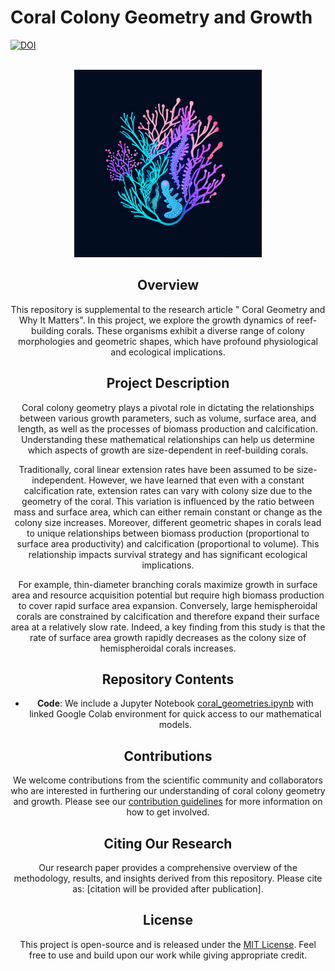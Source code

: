 # Coral Colony Geometry and Growth
[![DOI](https://zenodo.org/badge/701949759.svg)](https://zenodo.org/doi/10.5281/zenodo.10668779)

<!-- PROJECT LOGO -->
<br />
<div align="center">
  <a href="https://github.com/github_username/repo_name">
    <img src="https://github.com/ericodle/PlanktoNET/blob/main/img/planktonet_logo.png" alt="Logo" width="300" height="300">
  </a>


## Overview

This repository is supplemental to the research article " Coral Geometry and Why It Matters". In this project, we explore the growth dynamics of reef-building corals. These organisms exhibit a diverse range of colony morphologies and geometric shapes, which have profound physiological and ecological implications.

## Project Description

Coral colony geometry plays a pivotal role in dictating the relationships between various growth parameters, such as volume, surface area, and length, as well as the processes of biomass production and calcification. Understanding these mathematical relationships can help us determine which aspects of growth are size-dependent in reef-building corals.

Traditionally, coral linear extension rates have been assumed to be size-independent. However, we have learned that even with a constant calcification rate, extension rates can vary with colony size due to the geometry of the coral. This variation is influenced by the ratio between mass and surface area, which can either remain constant or change as the colony size increases. Moreover, different geometric shapes in corals lead to unique relationships between biomass production (proportional to surface area productivity) and calcification (proportional to volume). This relationship impacts survival strategy and has significant ecological implications. 

For example, thin-diameter branching corals maximize growth in surface area and resource acquisition potential but require high biomass production to cover rapid surface area expansion. Conversely, large hemispheroidal corals are constrained by calcification and therefore expand their surface area at a relatively slow rate. Indeed, a key finding from this study is that the rate of surface area growth rapidly decreases as the colony size of hemispheroidal corals increases.

## Repository Contents

- **Code**: We include a Jupyter Notebook [coral_geometries.ipynb](coral_geometries.ipynb) with linked Google Colab environment for quick access to our mathematical models.

## Contributions

We welcome contributions from the scientific community and collaborators who are interested in furthering our understanding of coral colony geometry and growth. Please see our [contribution guidelines](CONTRIBUTING.md) for more information on how to get involved.


## Citing Our Research

Our research paper provides a comprehensive overview of the methodology, results, and insights derived from this repository. Please cite as: [citation will be provided after publication].

## License

This project is open-source and is released under the [MIT License](LICENSE). Feel free to use and build upon our work while giving appropriate credit.
